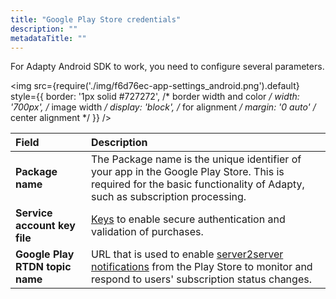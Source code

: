 ```yaml
---
title: "Google Play Store credentials"
description: ""
metadataTitle: ""
---
```


For Adapty Android SDK to work, you need to configure several parameters.


<img
  src={require('./img/f6d76ec-app-settings_android.png').default}
  style={{
    border: '1px solid #727272', /* border width and color */
    width: '700px', /* image width */
    display: 'block', /* for alignment */
    margin: '0 auto' /* center alignment */
  }}
/>





| Field                           | Description                                                                                                                                                                                   |
| :------------------------------ | :-------------------------------------------------------------------------------------------------------------------------------------------------------------------------------------------- |
| **Package name**                | The Package name is the unique identifier of your app in the Google Play Store. This is required for the basic functionality of Adapty, such as subscription processing.                      |
| **Service account key file**    | [Keys](create-service-account) to enable secure authentication and validation of purchases.                                                                                               |
| **Google Play RTDN topic name** | URL that is used to enable [server2server notifications](enable-real-time-developer-notifications-rtdn) from the Play Store to monitor and respond to users' subscription status changes. |